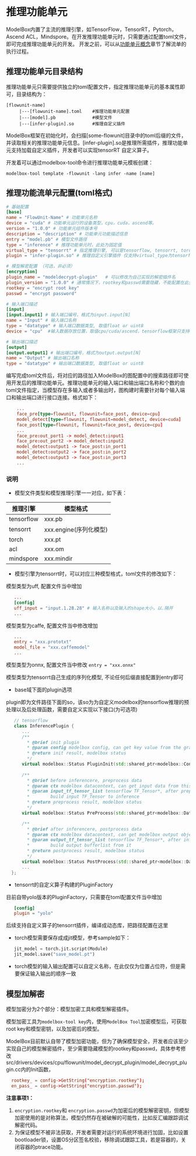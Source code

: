 # 推理功能单元

ModelBox内置了主流的推理引擎，如TensorFlow，TensorRT，Pytorch，Ascend ACL，Mindspore。在开发推理功能单元时，只需要通过配置toml文件，即可完成推理功能单元的开发。
开发之前，可以从[功能单元概念](../../framework-conception/flowunit.md)章节了解流单的执行过程。

## 推理功能单元目录结构

推理功能单元只需要提供独立的toml配置文件，指定推理功能单元的基本属性即可，目录结构为：

```shell
[flowunit-name]
     |---[flowunit-name].toml    #推理功能单元配置
     |---[model].pb              #模型文件
     |---[infer-plugin].so       #推理自定义插件
```

ModelBox框架在初始化时，会扫描[some-flowunit]目录中的toml后缀的文件，并读取相关的推理功能单元信息。\[infer-plugin\].so是推理所需插件，推理功能单元支持加载自定义插件，开发者可以实现tensorRT 自定义算子。

开发着可以通过modelbox-tool命令进行推理功能单元模板创建：

```shell
modelbox-tool template -flowunit -lang infer -name [name]  
```

## 推理功能流单元配置(toml格式)

```toml
# 基础配置
[base]
name = "FlowUnit-Name" # 功能单元名称
device = "cuda" # 功能单元运行的设备类型，cpu，cuda，ascend等。
version = "1.0.0" # 功能单元组件版本号
description = "description" # 功能单元功能描述信息
entry = "model.pb" # 模型文件路径
type = "inference" # 推理功能单元时，此处为固定值
virtual_type = "tensorrt" # 指定推理引擎, 可以是tensorflow, tensorrt, torch, acl, mindspore
plugin = "infer-plugin.so" # 推理自定义引擎插件 仅支持virtual_type为tensorflow, tensorrt

# 模型解密配置 （可选，非必须）
[encryption]
plugin_name = "modeldecrypt-plugin"   # 可以修改为自己实现的解密插件名
plugin_version = "1.0.0" # 通常情况下，rootkey和passwd需要隐藏，不能配置在此处，实现自己的解密插件，从云端下载或者隐藏在代码内
rootkey = "encrypt root key" 
passwd = "encrypt password"

# 输入端口描述
[input]
[input.input1] # 输入端口编号，格式为input.input[N]
name = "Input" # 输入端口名称
type = "datatype" # 输入端口数据类型, 取值float or uint8
device = "cpu"  #输入数据存放位置，取值cpu/cuda/ascend，tensorflow框架只支持cpu，其他场景一般和base.device一致，可不填

# 输出端口描述
[output]
[output.output1] # 输出端口编号，格式为output.output[N]
name = "Output" # 输出端口名称
type = "datatype" # 输出端口数据类型, 取值float or uint8
```

编写完成toml文件后，将对应的路径加入ModelBox的图配置中的搜索路径即可使用开发后的推理功能单元。推理功能单元的输入端口和输出端口名称和个数的由toml文件指定，当模型存在多输入或者多输出时，图构建时需要针对每个输入端口和输出端口进行接口连接。格式如下：

```toml
    ...
    face_pre[type=flowunit, flowunit=face_post, device=cpu]
    model_detect[type=flowunit, flowunit=model_detect, device=cuda]
    face_post[type=flowunit, flowunit=face_post, device=cpu]
    ...
    face_pre:out_port1 -> model_detect:input1
    face_pre:out_port2 -> model_detect:input2
    model_detect:output1 -> face_post:in_port1
    model_detect:output2 -> face_post:in_port2
    model_detect:output3 -> face_post:in_port3
    ...
```

### 说明

+ 模型文件类型和模型推理引擎一一对应，如下表：

|推理引擎|模型格式|
|---|---|
|tensorflow| xxx.pb|
|tensorrt | xxx.engine(序列化模型)|
|torch| xxx.pt|
|acl| xxx.om|
|mindspore| xxx.mindir|

+ 模型引擎为tensorrt时，可以对应三种模型格式，toml文件的修改如下：

模型类型为uff, 配置文件当中增加

```toml
   ...
   [config]
   uff_input = "input.1.28.28" # 输入名称以及输入的shape大小，以.隔开
   ...
```

模型类型为caffe, 配置文件当中修改增加

```toml
   ...
   entry = "xxx.prototxt"
   model_file = "xxx.caffemodel"
   ...
```

模型类型为onnx, 配置文件当中修改 ``` entry = "xxx.onnx" ```

模型类型为tensorrt自己生成的序列化模型, 不论任何后缀直接配置到entry即可

+ base域下面的plugin选项

plugin即为文件路径下面的so，该so为为自定义modelbox的tensorflow推理的预处理以及后处理函数，需要自定义实现以下接口(为可选项)

```c++
   // tensorflow
   class InferencePlugin {
      ...
      /**
        * @brief init plugin
        * @param config modelbox config, can get key value from the graph toml
        * @return init result, modelbox status
        */
      virtual modelbox::Status PluginInit(std::shared_ptr<modelbox::Configuration> config) = 0;
      
      /**
        * @brief before inferencere, preprocess data
        * @param ctx modelbox datacontext, can get input data from this
        * @param input_tf_tensor_list tensorflow TF_Tensor*, after preprocess data from ctx, 
        *        build input TF_Tensor to inference
        * @return preprocess result, modelbox status
        */
      virtual modelbox::Status PreProcess(std::shared_ptr<modelbox::DataContext> ctx, std::vector<TF_Tensor *> &input_tf_tensor_list) = 0;

      /**
        * @brief after inferencere, postprocess data
        * @param ctx modelbox datacontext, can get modelbox output object from this
        * @param output_tf_tensor_list tensorflow TF_Tensor*, after inference output data store in it, 
        *        build output bufferlist from it
        * @return postprocess result, modelbox status
        */
      virtual modelbox::Status PostProcess(std::shared_ptr<modelbox::DataContext> ctx, std::vector<TF_Tensor *> &output_tf_tensor_list) = 0;
      ...
  };
```

+ tensorrt的自定义算子构建的PluginFactory

目前自带yolo版本的PluginFactory，只需要在toml配置文件当中增加

```toml
   [config]
   plugin = "yolo"
```

后续支持自定义算子的tensorrt插件，编译成动态库，把路径配置在这里

+ torch模型需要保存成成jit模型，参考sample如下：

```python
   jit_model = torch.jit.script(Module)
   jit_model.save("save_model.pt")
```

+ torch模型的输入输出配置可以自定义名称，在此仅仅为位置占位符，但是需要保证输入输出的顺序一致

## 模型加解密

模型加密分为2个部分：模型加密工具和模型解密插件。

模型加密工具为`modelbox-tool key`内，使用`ModelBox Tool`加密模型后，可获取root key和模型密钥，以及加密后的模型。

ModelBox目前默认自带了模型加密功能，但为了确保模型安全，开发者应该至少实现自己的模型解密插件，至少需要隐藏模型的rootkey和passwd，具体参考修改src/drivers/devices/cpu/flowunit/model_decrypt_plugin/model_decrypt_plugin.cc内的Init函数，

```toml
  rootkey_ = config->GetString("encryption.rootkey");
  en_pass_ = config->GetString("encryption.passwd");
```

**注意事项1：**

1. `encryption.rootkey`和 `encryption.passwd`为加密后的模型解密密钥，但模型加密使用的是对称算法，模型仍然存在被破解的可能性，比如反汇编跟踪调试解密代码。
1. 为保证模型不被非法获取，开发者需要对运行的系统环境进行加固，比如设置bootloader锁，设置OS分区签名校验，移除调试跟踪工具，若是容器的，关闭容器的ptrace功能。
